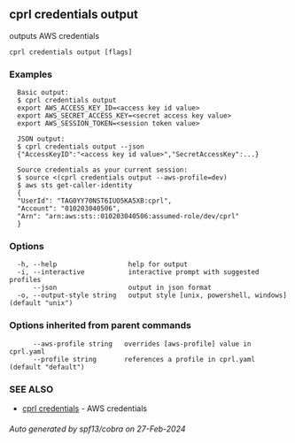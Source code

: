 ## cprl credentials output

outputs AWS credentials

```
cprl credentials output [flags]
```

### Examples

```
  Basic output:
  $ cprl credentials output
  export AWS_ACCESS_KEY_ID=<access key id value>
  export AWS_SECRET_ACCESS_KEY=<secret access key value>
  export AWS_SESSION_TOKEN=<session token value>
  
  JSON output:
  $ cprl credentials output --json
  {"AccessKeyID":"<access key id value>","SecretAccessKey":...}
  
  Source credentials as your current session:
  $ source <(cprl credentials output --aws-profile=dev)
  $ aws sts get-caller-identity
  {
  "UserId": "TAG0YY70NST6IUO5KA5XB:cprl",
  "Account": "010203040506",
  "Arn": "arn:aws:sts::010203040506:assumed-role/dev/cprl"
  }
```

### Options

```
  -h, --help                  help for output
  -i, --interactive           interactive prompt with suggested profiles
      --json                  output in json format
  -o, --output-style string   output style [unix, powershell, windows] (default "unix")
```

### Options inherited from parent commands

```
      --aws-profile string   overrides [aws-profile] value in cprl.yaml
      --profile string       references a profile in cprl.yaml (default "default")
```

### SEE ALSO

* [cprl credentials](cprl_credentials.md)	 - AWS credentials

###### Auto generated by spf13/cobra on 27-Feb-2024
